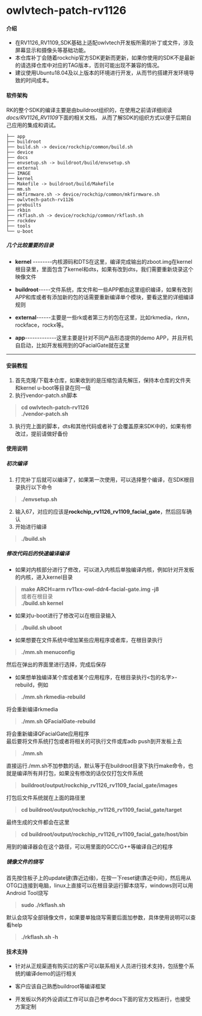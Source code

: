 # owlvtech-patch-rv1126

#### 介绍
- 在RV1126_RV1109_SDK基础上适配owlvtech开发板所需的补丁或文件，涉及屏幕显示和摄像头等基础功能。  
- 本仓库补丁会随着rockchip官方SDK更新而更新，如果你使用的SDK不是最新的请选择仓库中对应的TAG版本，否则可能出现不兼容的情况。  
- 建议使用Ubuntu18.04及以上版本的环境进行开发，从而节约搭建开发环境导致的时间成本。

#### 软件架构
RK的整个SDK的编译主要是由buildroot组织的，在使用之前请详细阅读*docs/RV1126_RV1109*下面的相关文档，
从而了解SDK的组织方式以便于后期自己应用的集成和调试。

    ├── app
    ├── buildroot
    ├── build.sh -> device/rockchip/common/build.sh
    ├── device
    ├── docs
    ├── envsetup.sh -> buildroot/build/envsetup.sh
    ├── external
    ├── IMAGE
    ├── kernel
    ├── Makefile -> buildroot/build/Makefile
    ├── mm.sh
    ├── mkfirmware.sh -> device/rockchip/common/mkfirmware.sh
    ├── owlvtech-patch-rv1126
    ├── prebuilts
    ├── rkbin
    ├── rkflash.sh -> device/rockchip/common/rkflash.sh
    ├── rockdev
    ├── tools
    └── u-boot

##### 几个比较重要的目录

- **kernel** --------内核源码和DTS在这里，编译完成输出的zboot.img在kernel根目录里，里面包含了kernel和dts，如果有改到dts，我们需要重新烧录这个映像文件


- **buildroot**-----文件系统，库文件和一些APP都由这里组织编译，如果有改到APP和库或者有添加新的包的话需要重新编译单个模块，要看这里的详细编译规则


- **external**------主要是一些rk或者第三方的包在这里，比如rkmedia，rknn，rockface，rockx等。


- **app**-------------这里主要是针对不同产品形态提供的demo APP，并且开机自启动，比如开发板用到的QFacialGate就在这里

----------

#### 安装教程

1.  首先克隆/下载本仓库，如果收到的是压缩包请先解压，保持本仓库的文件夹和kernel u-boot等目录在同一级
2.  执行vendor-patch.sh脚本

> **cd owlvtech-patch-rv1126**  
> **./vendor-patch.sh**

3.  执行完上面的脚本，dts和其他代码或者补丁会覆盖原来SDK中的，如果有修改过，提前请做好备份

#### 使用说明
##### 初次编译
1.  打完补丁后就可以编译了，如果第一次使用，可以选择整个编译，在SDK根目录执行以下命令

> **./envsetup.sh**

2. 输入67，对应的应该是**rockchip\_rv1126\_rv1109\_facial\_gate**，然后回车确认
3. 开始进行编译

> **./build.sh**


##### 修改代码后的快速编译编译
- 如果对内核部分进行了修改，可以进入内核后单独编译内核，例如针对开发板的内核，进入kernel目录
> **make ARCH=arm rv11xx-owl-ddr4-facial-gate.img -j8**  
或者在根目录  
**./build.sh kernel**

- 如果对u-boot进行了修改可以在根目录输入
> **./build.sh uboot**

- 如果想要在文件系统中增加某些应用程序或者库，在根目录执行
> **./mm.sh menuconfig**

然后在弹出的界面里进行选择，完成后保存

- 如果想单独编译某个库或者某个应用程序，在根目录执行<包的名字>-rebuild，例如
> **./mm.sh rkmedia\-rebuild**

将会重新编译rkmedia

> **./mm.sh QFacialGate\-rebuild**

将会重新编译QFacialGate应用程序  
最后要将文件系统打包或者将相关的可执行文件或库adb push到开发板上去

> **./mm.sh**

直接运行./mm.sh不加参数的话，默认等于在buildroot目录下执行make命令，也就是编译所有并打包，如果没有修改的话仅仅打包文件系统

> **buildroot/output/rockchip\_rv1126\_rv1109\_facial\_gate/images**

打包后文件系统就在上面的路径里

> **cd buildroot/output/rockchip\_rv1126\_rv1109\_facial\_gate/target**

最终生成的文件都会在这里

> **cd buildroot/output/rockchip\_rv1126\_rv1109_facial\_gate/host/bin**

用到的编译器会在这个路径，可以用里面的GCC/G++等编译自己的程序

##### 镜像文件的烧写

首先按住板子上的update键(靠近边缘)，在按一下reset键(靠近中间)，然后用从OTG口连接到电脑，linux上直接可以在根目录运行脚本烧写，windows则可以用Android Tool烧写

> **sudo ./rkflash.sh**

默认会烧写全部镜像文件，如果要单独烧写需要后面加参数，具体使用说明可以查看help

> **./rkflash.sh -h**


#### 技术支持



- 针对从正规渠道有购买过的客户可以联系相关人员进行技术支持，包括整个系统的编译demo的运行相关

- 客户应该自己熟悉buildroot等编译框架

- 开发板以外的外设调试工作可以自己参考docs下面的官方文档进行，也接受方案定制 
